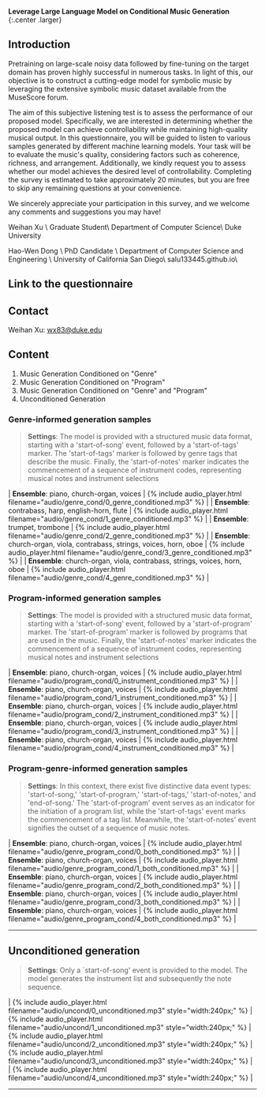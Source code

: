 __Leverage Large Language Model on Conditional Music Generation__
{:.center .larger}

## Introduction
Pretraining on large-scale noisy data followed by fine-tuning on the target domain has proven highly successful in numerous tasks. In light of this, our objective is to construct a cutting-edge model for symbolic music by leveraging the extensive symbolic music dataset available from the MuseScore forum.

The aim of this subjective listening test is to assess the performance of our proposed model. Specifically, we are interested in determining whether the proposed model can achieve controllability while maintaining high-quality musical output. In this questionnaire, you will be guided to listen to various samples generated by different machine learning models. Your task will be to evaluate the music's quality, considering factors such as coherence, richness, and arrangement. Additionally, we kindly request you to assess whether our model achieves the desired level of controllability. Completing the survey is estimated to take approximately 20 minutes, but you are free to skip any remaining questions at your convenience.

We sincerely appreciate your participation in this survey, and we welcome any comments and suggestions you may have!

Weihan Xu \\
Graduate Student\\
Department of Computer Science\\
Duke University

Hao-Wen Dong \\
PhD Candidate \\
Department of Computer Science and Engineering \\
University of California San Diego\\
salu133445.github.io\\

## Link to the questionnaire

## Contact
Weihan Xu: wx83@duke.edu
## Content

1. Music Generation Conditioned on "Genre"
2. Music Generation Conditioned on "Program"
3. Music Generation Conditioned on "Genre" and "Program"
4. Unconditioned Generation

### Genre-informed generation samples 

> __Settings__: The model is provided with a structured music data format, starting with a 'start-of-song' event, followed by a 'start-of-tags' marker. The 'start-of-tags' marker is followed by genre tags that describe the music. Finally, the 'start-of-notes' marker indicates the commencement of a sequence of instrument codes, representing musical notes and instrument selections
<div class="table-wrapper" markdown="block">

| __Ensemble__: piano, church-organ, voices | {% include audio_player.html filename="audio/genre_cond/0_genre_conditioned.mp3" %} |
| __Ensemble__: contrabass, harp, english-horn, flute | {% include audio_player.html filename="audio/genre_cond/1_genre_conditioned.mp3" %} |
| __Ensemble__: trumpet, trombone | {% include audio_player.html filename="audio/genre_cond/2_genre_conditioned.mp3" %} |
| __Ensemble__: church-organ, viola, contrabass, strings, voices, horn, oboe | {% include audio_player.html filename="audio/genre_cond/3_genre_conditioned.mp3" %} |
| __Ensemble__: church-organ, viola, contrabass, strings, voices, horn, oboe | {% include audio_player.html filename="audio/genre_cond/4_genre_conditioned.mp3" %} |



</div>

### Program-informed generation samples

> __Settings__: The model is provided with a structured music data format, starting with a 'start-of-song' event, followed by a 'start-of-program' marker. The 'start-of-program' marker is followed by programs that are used in the music. Finally, the 'start-of-notes' marker indicates the commencement of a sequence of instrument codes, representing musical notes and instrument selections

<div class="table-wrapper" markdown="block">

| __Ensemble__: piano, church-organ, voices | {% include audio_player.html filename="audio/program_cond/0_instrument_conditioned.mp3" %} |
| __Ensemble__: piano, church-organ, voices | {% include audio_player.html filename="audio/program_cond/1_instrument_conditioned.mp3" %} |
| __Ensemble__: piano, church-organ, voices | {% include audio_player.html filename="audio/program_cond/2_instrument_conditioned.mp3" %} |
| __Ensemble__: piano, church-organ, voices | {% include audio_player.html filename="audio/program_cond/3_instrument_conditioned.mp3" %} |
| __Ensemble__: piano, church-organ, voices | {% include audio_player.html filename="audio/program_cond/4_instrument_conditioned.mp3" %} |

</div>

### Program-genre-informed generation samples

> __Settings__: In this context, there exist five distinctive data event types: 'start-of-song,' 'start-of-program,' 'start-of-tags,' 'start-of-notes,' and 'end-of-song.' The 'start-of-program' event serves as an indicator for the initiation of a program list, while the 'start-of-tags' event marks the commencement of a tag list. Meanwhile, the 'start-of-notes' event signifies the outset of a sequence of music notes.

<div class="table-wrapper" markdown="block">

| __Ensemble__: piano, church-organ, voices | {% include audio_player.html filename="audio/genre_program_cond/0_both_conditioned.mp3" %} |
| __Ensemble__: piano, church-organ, voices | {% include audio_player.html filename="audio/genre_program_cond/1_both_conditioned.mp3" %} |
| __Ensemble__: piano, church-organ, voices | {% include audio_player.html filename="audio/genre_program_cond/2_both_conditioned.mp3" %} |
| __Ensemble__: piano, church-organ, voices | {% include audio_player.html filename="audio/genre_program_cond/3_both_conditioned.mp3" %} |
| __Ensemble__: piano, church-organ, voices | {% include audio_player.html filename="audio/genre_program_cond/4_both_conditioned.mp3" %} |

</div>

---

## Unconditioned generation 

> __Settings__: Only a `start-of-song' event is provided to the model. The model generates the instrument list and subsequently the note sequence.

<div class="table-wrapper" markdown="block">
| {% include audio_player.html filename="audio/uncond/0_unconditioned.mp3" style="width:240px;" %} | {% include audio_player.html filename="audio/uncond/1_unconditioned.mp3" style="width:240px;" %} | {% include audio_player.html filename="audio/uncond/2_unconditioned.mp3" style="width:240px;" %} | {% include audio_player.html filename="audio/uncond/3_unconditioned.mp3" style="width:240px;" %} | | {% include audio_player.html filename="audio/uncond/4_unconditioned.mp3" style="width:240px;" %} |

</div>

---


